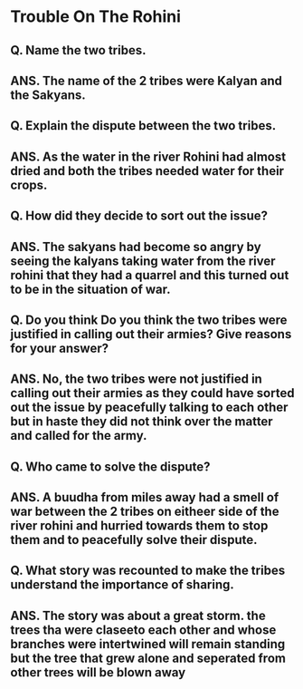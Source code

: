 # Trouble On The Rohini
## Q. Name the two tribes. 
## ANS. The name of the 2 tribes were Kalyan and the Sakyans. 
## Q.  Explain the dispute between the two tribes.
## ANS. As the water in the river Rohini had almost dried and both the tribes needed water for their crops.
## Q. How did they decide to sort out the issue?
## ANS. The sakyans had become so angry by seeing the kalyans taking water from the river rohini that they had a quarrel and this turned out to be in the situation of war.
## Q.  Do you think  Do you think the two tribes were justified in calling out their armies? Give reasons for your answer?
## ANS. No, the two tribes were not justified in calling out their armies as they could have sorted out the issue by peacefully talking to each other but in haste they did not think over the matter and called for the army.
## Q.  Who came to solve the dispute?
## ANS. A buudha from miles away had a smell of war between the 2 tribes on eitheer side of the river rohini and hurried towards them to stop them and to peacefully solve their dispute.
## Q. What story was recounted to make the tribes understand the importance of sharing.
## ANS. The story was about a great storm. the trees tha were claseeto each other and whose branches were intertwined will remain standing but the tree that grew alone and seperated from other trees will be blown away
